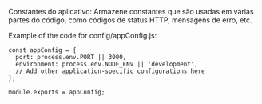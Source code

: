 Constantes do aplicativo: Armazene constantes que são usadas em várias partes do código, como códigos de status HTTP, mensagens de erro, etc.

Example of the code for config/appConfig.js:
```
const appConfig = {
  port: process.env.PORT || 3000,
  environment: process.env.NODE_ENV || 'development',
  // Add other application-specific configurations here
};

module.exports = appConfig;
```
